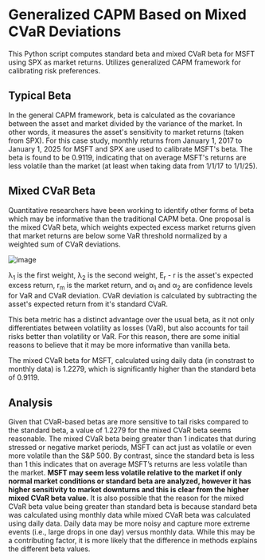 # Generalized CAPM Based on Mixed CVaR Deviations
This Python script computes standard beta and mixed CVaR beta for MSFT using SPX as market returns. Utilizes generalized CAPM framework for calibrating risk preferences.

## Typical Beta
In the general CAPM framework, beta is calculated as the covariance between the asset and market divided by the variance of the market. In other words, it measures the asset's sensitivity to market returns (taken from SPX). For this case study, monthly returns from January 1, 2017 to January 1, 2025 for MSFT and SPX are used to calibrate MSFT's beta. The beta is found to be 0.9119, indicating that on average MSFT's returns are less volatile than the market (at least when taking data from 1/1/17 to 1/1/25).

## Mixed CVaR Beta
Quantitative researchers have been working to identify other forms of beta which may be informative than the traditional CAPM beta. One proposal is the mixed CVaR beta, which weights expected excess market returns given that market returns are below some VaR threshold normalized by a weighted sum of CVaR deviations. 

![image](https://github.com/user-attachments/assets/b0493283-dd14-40d9-8fb7-462186d594e0)

λ<sub>1</sub> is the first weight, λ<sub>2</sub> is the second weight, E<sub>r</sub> - r is the asset's expected excess return, r<sub>m</sub> is the market return, and α<sub>1</sub> and α<sub>2</sub> are confidence levels for VaR and CVaR deviation. CVaR deviation is calculated by subtracting the asset's expected return from it's standard CVaR.

This beta metric has a distinct advantage over the usual beta, as it not only differentiates between volatility as losses (VaR), but also accounts for tail risks better than volatility or VaR. For this reason, there are some initial reasons to believe that it may be more informative than vanilla beta.

The mixed CVaR beta for MSFT, calculated using daily data (in constrast to monthly data) is 1.2279, which is significantly higher than the standard beta of 0.9119.

## Analysis
Given that CVaR-based betas are more sensitive to tail risks compared to the standard beta, a value of 1.2279 for the mixed CVaR beta seems reasonable. The mixed CVaR beta being greater than 1 indicates that during stressed or negative market periods, MSFT can act just as volatile or even more volatile than the S&P 500. By contrast, since the standard beta is less than 1 this indicates that on average MSFT’s returns are less volatile than the market. **MSFT may seem less volatile relative to the market if only normal market conditions or standard beta are analyzed, however it has higher sensitivity to market downturns and this is clear from the higher mixed CVaR beta value.** It is also possible that the reason for the mixed CVaR beta value being greater than standard beta is because standard beta was calculated using monthly data while mixed CVaR beta was calculated using daily data. Daily data may be more noisy and capture more extreme events (i.e., large drops in one day) versus monthly data. While this may be a contributing factor, it is more likely that the difference in methods explains the different beta values.

